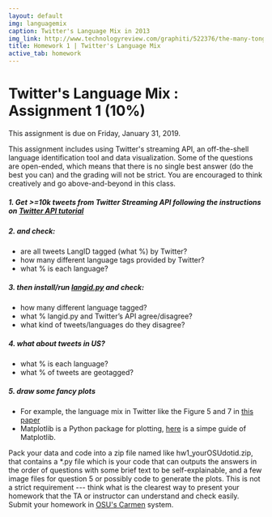 ```yaml
---
layout: default
img: languagemix
caption: Twitter's Language Mix in 2013  
img_link: http://www.technologyreview.com/graphiti/522376/the-many-tongues-of-twitter/
title: Homework 1 | Twitter's Language Mix
active_tab: homework
---
```




Twitter's Language Mix <span class="text-muted">: Assignment 1 (10%)</span> 
=============================================================

<div class="alert alert-info">
  <p>This assignment is due on Friday, January 31, 2019. </p>
</div>


This assignment includes using Twitter's streaming API, an off-the-shell language identification tool and data visualization. Some of the questions are open-ended, which means that there is no single best answer (do the best you can) and the grading will not be strict. You are encouraged to think creatively and go above-and-beyond in this class.

##### 1. Get >=10k tweets from Twitter Streaming API following the instructions on [Twitter API tutorial](/twittertutorial.html) 

##### 2. and check:
- are all tweets LangID tagged (what %) by Twitter?
- how many different language tags provided by Twitter?
- what % is each language?

##### 3. then install/run [langid.py](https://github.com/saffsd/langid.py) and check:
- how many different language tagged?
- what % langid.py and Twitter’s API agree/disagree?
- what kind of tweets/languages do they disagree?

##### 4. what about tweets in US?
- what % is each language?
- what % of tweets are geotagged?

##### 5. draw some fancy plots 
- For example, the language mix in Twitter like the Figure 5 and 7 in [this paper](http://journals.plos.org/plosone/article?id=10.1371/journal.pone.0061981)
- Matplotlib is a Python package for plotting, [here](http://matplotlib.org/users/pyplot_tutorial.html) is a simpe guide of Matplotlib. 


Pack your data and code into a zip file named like hw1_yourOSUdotid.zip, that contains a *.py file which is your code that can outputs the answers in the order of questions with some brief text to be self-explainable, and a few image files for question 5 or possibly code to generate the plots. This is not a strict requirement --- think what is the clearest way to present your homework that the TA or instructor can understand and check easily. Submit your homework in [OSU's Carmen](https://carmen.osu.edu/) system.






